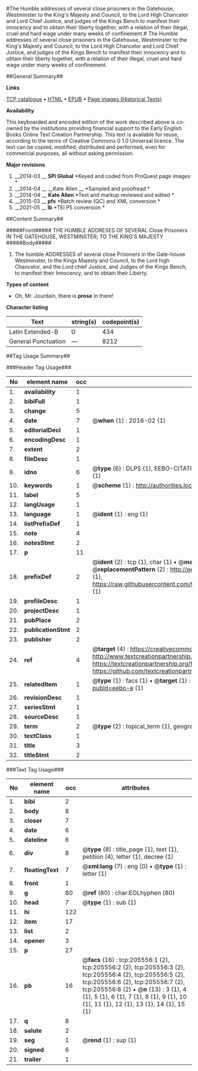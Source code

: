 #The Humble addresses of several close prisoners in the Gatehouse, Westminster to the King's Majesty and Council, to the Lord High Chancelor and Lord Chief Justice, and judges of the Kings Bench to manifest their innocency and to obtain their liberty together, with a relation of their illegal, cruel and hard wage under many weeks of confinement.#
The Humble addresses of several close prisoners in the Gatehouse, Westminster to the King's Majesty and Council, to the Lord High Chancelor and Lord Chief Justice, and judges of the Kings Bench to manifest their innocency and to obtain their liberty together, with a relation of their illegal, cruel and hard wage under many weeks of confinement.

##General Summary##

**Links**

[TCP catalogue](http://www.ota.ox.ac.uk/tcp/)  • 
[HTML](http://tei.it.ox.ac.uk/tcp/Texts-HTML/free/B24/B24442.html)  • 
[EPUB](http://tei.it.ox.ac.uk/tcp/Texts-EPUB/free/B24/B24442.epub) • 
[Page images (Historical Texts)](https://historicaltexts.jisc.ac.uk/eebo-19570926e)

**Availability**

This keyboarded and encoded edition of the work described above is co-owned by the
    institutions providing financial support to the Early English Books Online Text Creation
    Partnership. This text is available for reuse, according to the terms of  Creative Commons 0 1.0 Universal
    licence. The text can be copied, modified, distributed and performed, even for commercial
    purposes, all without asking permission.

**Major revisions**

1. __2014-03 __ __SPi Global__ *Keyed and coded from ProQuest page images *
1. __2014-04 __ __Kate Allen __ *Sampled and proofread *
1. __2014-04 __ __Kate Allen__ *Text and markup reviewed and edited *
1. __2015-03 __ __pfs__ *Batch review (QC) and XML conversion *
1. __2021-05 __ __lb__ *TEI P5 conversion *

##Content Summary##

#####Front#####
THE HUMBLE ADDRESES OF SEVERAL Close Prisoners IN THE GATEHOUSE, WESTMINSTER; TO THE KING'S MAJESTY 
#####Body#####

1. The humble ADDRESSES of several close Prisoners in the Gate-house Westminster, to the Kings Majesty and Council, to the Lord high Chancelor, and the Lord chief Justice, and Judges of the Kings Bench; to manifest their Innocency, and to obtain their Liberty.

**Types of content**

  * Oh, Mr. Jourdain, there is **prose** in there!

**Character listing**


|Text|string(s)|codepoint(s)|
|---|---|---|
|Latin Extended-B|Ʋ|434|
|General Punctuation|—|8212|

##Tag Usage Summary##

###Header Tag Usage###

|No|element name|occ|attributes|
|---|---|---|---|
|1.|__availability__|1||
|2.|__biblFull__|1||
|3.|__change__|5||
|4.|__date__|7| @__when__ (1) : 2016-02 (1)|
|5.|__editorialDecl__|1||
|6.|__encodingDesc__|1||
|7.|__extent__|2||
|8.|__fileDesc__|1||
|9.|__idno__|6| @__type__ (6) : DLPS (1), EEBO-CITATION (1), VID (1), EEBO-PROQUEST (1), STC (1), OCLC (1)|
|10.|__keywords__|1| @__scheme__ (1) : http://authorities.loc.gov/ (1)|
|11.|__label__|5||
|12.|__langUsage__|1||
|13.|__language__|1| @__ident__ (1) : eng (1)|
|14.|__listPrefixDef__|1||
|15.|__note__|4||
|16.|__notesStmt__|2||
|17.|__p__|11||
|18.|__prefixDef__|2| @__ident__ (2) : tcp (1), char (1)  •  @__matchPattern__ (2) : ([0-9\-]+):([0-9IVX]+) (1), (.+) (1)  •  @__replacementPattern__ (2) : http://eebo.chadwyck.com/downloadtiff?vid=$1&page=$2 (1), https://raw.githubusercontent.com/textcreationpartnership/Texts/master/tcpchars.xml#$1 (1)|
|19.|__profileDesc__|1||
|20.|__projectDesc__|1||
|21.|__pubPlace__|2||
|22.|__publicationStmt__|2||
|23.|__publisher__|2||
|24.|__ref__|4| @__target__ (4) : https://creativecommons.org/publicdomain/zero/1.0/ (1), http://www.textcreationpartnership.org/docs/. (1), https://textcreationpartnership.org/faq/#faq05 (1), https://github.com/textcreationpartnership (1)|
|25.|__relatedItem__|1| @__type__ (1) : facs (1)  •  @__target__ (1) : https://data.historicaltexts.jisc.ac.uk/view?pubId=eebo-e (1)|
|26.|__revisionDesc__|1||
|27.|__seriesStmt__|1||
|28.|__sourceDesc__|1||
|29.|__term__|2| @__type__ (2) : topical_term (1), geographic_name (1)|
|30.|__textClass__|1||
|31.|__title__|3||
|32.|__titleStmt__|2||


###Text Tag Usage###

|No|element name|occ|attributes|
|---|---|---|---|
|1.|__bibl__|2||
|2.|__body__|8||
|3.|__closer__|7||
|4.|__date__|6||
|5.|__dateline__|6||
|6.|__div__|8| @__type__ (8) : title_page (1), text (1), petition (4), letter (1), decree (1)|
|7.|__floatingText__|7| @__xml:lang__ (7) : eng (0)  •  @__type__ (1) : letter (1)|
|8.|__front__|1||
|9.|__g__|80| @__ref__ (80) : char:EOLhyphen (80)|
|10.|__head__|7| @__type__ (1) : sub (1)|
|11.|__hi__|122||
|12.|__item__|17||
|13.|__list__|2||
|14.|__opener__|3||
|15.|__p__|27||
|16.|__pb__|16| @__facs__ (16) : tcp:205556:1 (2), tcp:205556:2 (2), tcp:205556:3 (2), tcp:205556:4 (2), tcp:205556:5 (2), tcp:205556:6 (2), tcp:205556:7 (2), tcp:205556:8 (2)  •  @__n__ (13) : 3 (1), 4 (1), 5 (1), 6 (1), 7 (1), 8 (1), 9 (1), 10 (1), 11 (1), 12 (1), 13 (1), 14 (1), 15 (1)|
|17.|__q__|8||
|18.|__salute__|2||
|19.|__seg__|1| @__rend__ (1) : sup (1)|
|20.|__signed__|6||
|21.|__trailer__|1||
